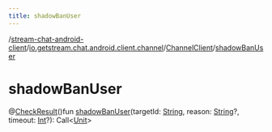```yaml
---
title: shadowBanUser
---
```

/[stream-chat-android-client](../../index.md)/[io.getstream.chat.android.client.channel](../index.md)/[ChannelClient](index.md)/[shadowBanUser](shadowBanUser.md)  
  
  
  
# shadowBanUser  
@[CheckResult](https://developer.android.com/reference/kotlin/androidx/annotation/CheckResult.html)()fun [shadowBanUser](shadowBanUser.md)(targetId: [String](https://kotlinlang.org/api/latest/jvm/stdlib/kotlin/-string/index.html), reason: [String](https://kotlinlang.org/api/latest/jvm/stdlib/kotlin/-string/index.html)?, timeout: [Int](https://kotlinlang.org/api/latest/jvm/stdlib/kotlin/-int/index.html)?): Call&lt;[Unit](https://kotlinlang.org/api/latest/jvm/stdlib/kotlin/-unit/index.html)&gt;
